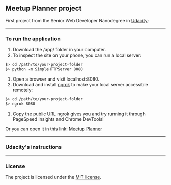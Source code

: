 ## Meetup Planner project


First project from the Senior Web Developer Nanodegree in <a target="_blank" href="https://www.udacity.com/">Udacity</a>: 
<br>

-------------------------

### To run the application

1. Download the /app/ folder in your computer.
1. To inspect the site on your phone, you can run a local server:

  ```bash
  $> cd /path/to/your-project-folder
  $> python -m SimpleHTTPServer 8080
  ```

1. Open a browser and visit localhost:8080.
1. Download and install [ngrok](https://ngrok.com/) to make your local server accessible remotely:

  ``` bash
  $> cd /path/to/your-project-folder
  $> ngrok 8080
  ```

1. Copy the public URL ngrok gives you and try running it through PageSpeed Insights and Chrome DevTools!

Or you can open it in this link: <a href="http://irene.marin.cat/udacity/send-project1/app/login.html" target="_blank">Meetup Planner</a>

--------------------------

### Udacity's instructions



---------------------

### License

The project is licensed under the [MIT license](license.txt).
